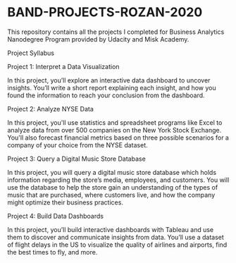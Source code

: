 # BAND-PROJECTS-ROZAN-2020



This repository contains all the projects I completed for Business Analytics Nanodegree Program provided by Udacity and Misk Academy.

Project Syllabus



Project 1: Interpret a Data Visualization 

In this project, you’ll explore an interactive data dashboard to uncover insights. 
You’ll write a short report explaining each insight, and how you found the information to reach your conclusion from the dashboard.


Project 2: Analyze NYSE Data 

In this project, you'll use statistics and spreadsheet programs like Excel to analyze data from over 500 companies on the New York Stock Exchange. 
You'll also forecast financial metrics based on three possible scenarios for a company of your choice from the NYSE dataset.


Project 3: Query a Digital Music Store Database 

In this project, you will query a digital music store database which holds information regarding the store’s media, employees, and customers. 
You will use the database to help the store gain an understanding of the types of music that are purchased, where customers live, and how the company might optimize their business practices.


Project 4: Build Data Dashboards

In this project, you’ll build interactive dashboards with Tableau and use them to discover and communicate insights from data. 
You’ll use a dataset of flight delays in the US to visualize the quality of airlines and airports, find the best times to fly, and more.
